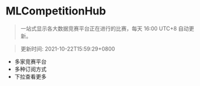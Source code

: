 # MLCompetitionHub

> 一站式显示各大数据竞赛平台正在进行的比赛，每天 16:00 UTC+8 自动更新。
  
> 更新时间: 2021-10-22T15:59:29+0800 

* 多家竞赛平台
* 多种订阅方式
* 下拉查看更多